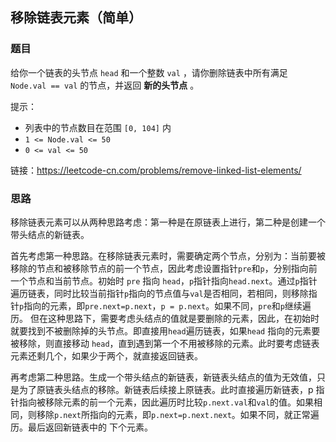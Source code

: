 ## 移除链表元素（简单）

### 题目

给你一个链表的头节点 `head` 和一个整数 `val` ，请你删除链表中所有满足 `Node.val == val` 的节点，并返回 **新的头节点** 。

提示：

- 列表中的节点数目在范围 `[0, 104]` 内
- `1 <= Node.val <= 50`
- `0 <= val <= 50`

链接：https://leetcode-cn.com/problems/remove-linked-list-elements/

### 思路

移除链表元素可以从两种思路考虑：第一种是在原链表上进行，第二种是创建一个带头结点的新链表。

首先考虑第一种思路。在移除链表元素时，需要确定两个节点，分别为：当前要被移除的节点和被移除节点的前一个节点，因此考虑设置指针`pre`和`p`，分别指向前一个节点和当前节点。初始时 `pre` 指向 `head`，`p`指针指向`head.next`。通过`p`指针遍历链表，同时比较当前指针`p`指向的节点值与`val`是否相同，若相同，则移除指针`p`指向的元素，即`pre.next=p.next`，`p = p.next`。如果不同，`pre`和`p`继续遍历。 但在这种思路下，需要考虑头结点的值就是要删除的元素，因此，在初始时就要找到不被删除掉的头节点。即直接用`head`遍历链表，如果`head` 指向的元素要被移除，则直接移动 `head`，直到遇到第一个不用被移除的元素。此时要考虑链表元素还剩几个，如果少于两个，就直接返回链表。

再考虑第二种思路。生成一个带头结点的新链表，新链表头结点的值为无效值，只是为了原链表头结点的移除。新链表后续接上原链表。此时直接遍历新链表，p 指针指向被移除元素的前一个元素，因此遍历时比较`p.next.val`和`val`的值。如果相同，则移除`p.next`所指向的元素，即`p.next=p.next.next`。如果不同，就正常遍历。最后返回新链表中的 下个元素。
